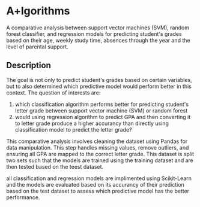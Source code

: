 # A+lgorithms

A comparative analysis between support vector machines (SVM), random forest classifier, and regression models for predicting student's grades based on their age, weekly study time, absences through the year and the level of parental support.

## Description
The goal is not only to predict student's grades based on certain variables, but to also determined which predictive model would perform better in this context. The question of interests are:
  1. which classification algorithm performs better for predicting student's letter grade between support vector machine (SVM) or random forest
  2. would using regression algorithm to predict GPA and then converting it to letter grade produce a higher accurancy than directly using classification model to predict the letter grade?

This comparative analysis involves cleaning the dataset using Pandas for data manipulation. This step handles missing values, remove outliers, and ensuring all GPA are mapped to the correct letter grade. This dataset is split two sets such that the models are trained using the training dataset and are then tested based on the teest dataset. 

all classification and regression models are implimented using Scikit-Learn and the models are evaluated based on its accurancy of their prediction based on the test dataset to assess which predictive model has the better performance.  
